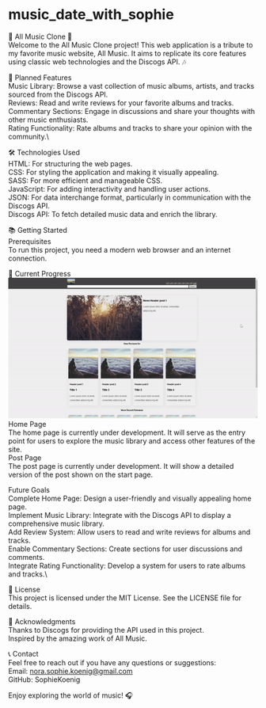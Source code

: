 # music_date_with_sophie

🎵 All Music Clone 🎵\
Welcome to the All Music Clone project! This web application is a tribute to my favorite music website, All Music. It aims to replicate its core features using classic web technologies and the Discogs API. 🎶

🌟 Planned Features\
Music Library: Browse a vast collection of music albums, artists, and tracks sourced from the Discogs API.\
Reviews: Read and write reviews for your favorite albums and tracks.\
Commentary Sections: Engage in discussions and share your thoughts with other music enthusiasts.\
Rating Functionality: Rate albums and tracks to share your opinion with the community.\

🛠️ Technologies Used\
HTML: For structuring the web pages.\
CSS: For styling the application and making it visually appealing.\
SASS: For more efficient and manageable CSS.\
JavaScript: For adding interactivity and handling user actions.\
JSON: For data interchange format, particularly in communication with the Discogs API.\
Discogs API: To fetch detailed music data and enrich the library.

📚 Getting Started\
Prerequisites\
To run this project, you need a modern web browser and an internet connection.

🚀 Current Progress\
![Alt Text](https://github.com/SophieKoenig/music_date_with_sophie/blob/main/AllMusicGIF.gif)
Home Page\
The home page is currently under development. It will serve as the entry point for users to explore the music library and access other features of the site.\
Post Page\
The post page is currently under development. It will show a detailed version of the post shown on the start page.

Future Goals\
Complete Home Page: Design a user-friendly and visually appealing home page.\
Implement Music Library: Integrate with the Discogs API to display a comprehensive music library.\
Add Review System: Allow users to read and write reviews for albums and tracks.\
Enable Commentary Sections: Create sections for user discussions and comments.\
Integrate Rating Functionality: Develop a system for users to rate albums and tracks.\

📜 License\
This project is licensed under the MIT License. See the LICENSE file for details.

🙏 Acknowledgments\
Thanks to Discogs for providing the API used in this project.\
Inspired by the amazing work of All Music.

📞 Contact\
Feel free to reach out if you have any questions or suggestions:\
Email: nora.sophie.koenig@gmail.com\
GitHub: SophieKoenig

Enjoy exploring the world of music! 🎧
